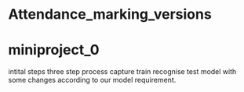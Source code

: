 # Attendance_marking_versions


<h1>miniproject_0</h1>
intital steps
three step process
capture
train
recognise
test model with some changes according to our model requirement.

